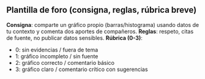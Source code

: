 ## Plantilla de foro (consigna, reglas, rúbrica breve)
**Consigna**: comparte un gráfico propio (barras/histograma) usando datos de tu contexto y comenta dos aportes de compañeros.
**Reglas**: respeto, citas de fuente, no publicar datos sensibles.
**Rúbrica (0-3)**:
- 0: sin evidencias / fuera de tema
- 1: gráfico incompleto / sin fuente
- 2: gráfico correcto / comentario básico
- 3: gráfico claro / comentario crítico con sugerencias
